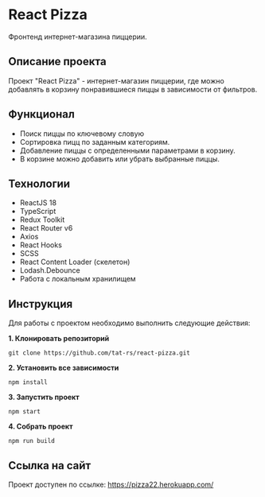 # React Pizza

Фронтенд интернет-магазина пиццерии.

## Описание проекта

Проект "React Pizza" - интернет-магазин пиццерии, где можно добавлять в корзину понравившиеся пиццы в зависимости от фильтров.

## Функционал  
* Поиск пиццы по ключевому словую
* Сортировка пицц по заданным категориям.
* Добавление пиццы с определенными параметрами в корзину.
* В корзине можно добавить или убрать выбранные пиццы.

## Технологии
* ReactJS 18
* TypeScript
* Redux Toolkit
* React Router v6
* Axios
* React Hooks
* SCSS
* React Content Loader (скелетон)
* Lodash.Debounce
* Работа с локальным хранилищем

## Инструкция

Для работы с проектом необходимо выполнить следующие действия:

__1. Клонировать репозиторий__

`git clone https://github.com/tat-rs/react-pizza.git`

__2. Установить все зависимости__

`npm install`

__3. Запустить проект__

`npm start`

__4. Собрать проект__

`npm run build`

## Ссылка на сайт

Проект доступен по ссылке: <a href="https://pizza22.herokuapp.com/" target="_blank" rel="noopener">https://pizza22.herokuapp.com/</a>
